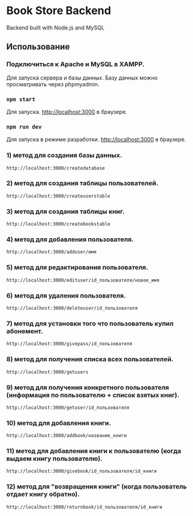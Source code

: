 # Book Store Backend
 Backend built with Node.js and MySQL

## Использование

### Подключиться к Apache и MySQL в XAMPP.
Для запуска сервера и базы данных.
Базу данных можно просматривать через phpmyadmin.

### `npm start`
Для запуска.
[http://localhost:3000](http://localhost:3000) в браузере.

### `npm run dev`
Для запуска в режиме разработки.
[http://localhost:3000](http://localhost:3000) в браузере.

### 1) метод для создания базы данных.
`http://localhost:3000/createdatabase`

### 2) метод для создания таблицы пользователей.
`http://localhost:3000/createuserstable`

### 3) метод для создания таблицы книг.
`http://localhost:3000/createbookstable`

### 4) метод для добавления пользователя.
`http://localhost:3000/adduser/имя`

### 5) метод для редактирования пользователя.
`http://localhost:3000/edituser/id_пользователя/новое_имя`

### 6) метод для удаления пользователя.
`http://localhost:3000/deleteuser/id_пользователя`

### 7) метод для установки того что пользователь купил абонемент.
`http://localhost:3000/givepass/id_пользователя`

### 8) метод для получения списка всех пользователей.
`http://localhost:3000/getusers`

### 9) метод для получения конкретного пользователя (информация по пользователю + список взятых книг).
`http://localhost:3000/getuser/id_пользователя`

### 10) метод для добавления книги.
`http://localhost:3000/addbook/название_книги`

### 11) метод для добавления книги к пользователю (когда выдаем книгу пользователю).
`http://localhost:3000/givebook/id_пользователя/id_книги`

### 12) метод для "возвращения книги" (когда пользователь отдает книгу обратно).
`http://localhost:3000/returnbook/id_пользователя/id_книги`

